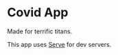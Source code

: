 # Covid App

Made for terrific titans.

This app uses [Serve](https://github.com/rishit-khandelwal/serve) for dev servers.
